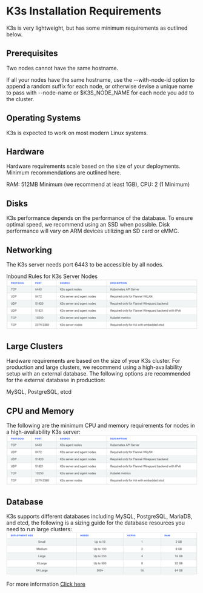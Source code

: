 # K3s Installation Requirements 

K3s is very lightweight, but has some minimum requirements as outlined below.

## Prerequisites
Two nodes cannot have the same hostname.

If all your nodes have the same hostname, use the --with-node-id option to append a random suffix for each node, or otherwise devise a unique name to pass with --node-name or $K3S_NODE_NAME for each node you add to the cluster.

## Operating Systems
K3s is expected to work on most modern Linux systems.

## Hardware
Hardware requirements scale based on the size of your deployments. Minimum recommendations are outlined here.

RAM: 512MB Minimum (we recommend at least 1GB), CPU: 2 (1 Minimum)

## Disks
K3s performance depends on the performance of the database. To ensure optimal speed, we recommend using an SSD when possible. Disk performance will vary on ARM devices utilizing an SD card or eMMC.

## Networking
The K3s server needs port 6443 to be accessible by all nodes.

Inbound Rules for K3s Server Nodes
![Inbound Rules for K3s Server Nodes](Screen_Shot_2022-08-08_at_11.48.39_PM.png)

## Large Clusters
Hardware requirements are based on the size of your K3s cluster. For production and large clusters, we recommend using a high-availability setup with an external database. The following options are recommended for the external database in production:

MySQL, PostgreSQL, etcd

## CPU and Memory

The following are the minimum CPU and memory requirements for nodes in a high-availability K3s server:
![CPU and Memory](Screen_Shot_2022-08-08_at_11.55.57_PM.png)

## Database

K3s supports different databases including MySQL, PostgreSQL, MariaDB, and etcd, the following is a sizing guide for the database resources you need to run large clusters:
![Database](Screen_Shot_2022-08-09_at_12.00.57_AM.png)

For more information [Click here](https://rancher.com/docs/k3s/latest/en/installation/installation-requirements/)